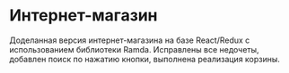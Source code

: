 # Интернет-магазин

Доделанная версия интернет-магазина на базе React/Redux с использованием библиотеки Ramda. Исправлены все недочеты, добавлен поиск по нажатию кнопки, выполнена реализация корзины.
